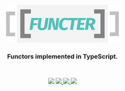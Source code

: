 <p align="center">
  <img src="https://raw.githubusercontent.com/futantan/functer/master/img/logo.png" width="300" alt="Functer" />
</p>

<h3 align="center">
  Functors implemented in TypeScript.
</h3>

<br>

<p align="center">
  <img src="https://github.com/futantan/functer/workflows/CI/badge.svg" />

  <a href="https://codeclimate.com/github/futantan/functer/maintainability">
    <img src="https://api.codeclimate.com/v1/badges/99c42cb6a6b963b31e87/maintainability" />
  </a>

  <a href="https://circleci.com/gh/futantan/functer">
    <img src="https://circleci.com/gh/futantan/functer.svg?style=svg" />
  </a>

  <a href="https://codecov.io/gh/futantan/functer">
    <img src="https://codecov.io/gh/futantan/functer/branch/master/graph/badge.svg" />
  </a>
</p>

